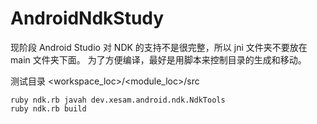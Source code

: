 # AndroidNdkStudy

现阶段 Android Studio 对 NDK 的支持不是很完整，所以 jni 文件夹不要放在 main 文件夹下面。
为了方便编译，最好是用脚本来控制目录的生成和移动。

测试目录 <workspace_loc>/<module_loc>/src

    ruby ndk.rb javah dev.xesam.android.ndk.NdkTools
    ruby ndk.rb build


     
     